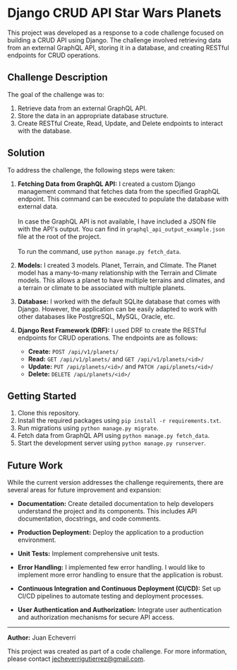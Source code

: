 # Django CRUD API Star Wars Planets

This project was developed as a response to a code challenge focused on building a CRUD API using Django. The challenge involved retrieving data from an external GraphQL API, storing it in a database, and creating RESTful endpoints for CRUD operations.

## Challenge Description

The goal of the challenge was to:

1. Retrieve data from an external GraphQL API.
2. Store the data in an appropriate database structure.
3. Create RESTful Create, Read, Update, and Delete endpoints to interact with the database.

## Solution

To address the challenge, the following steps were taken:

1. **Fetching Data from GraphQL API:** I created a custom Django management command that fetches data from the specified GraphQL endpoint. This command can be executed to populate the database with external data. <br><br> In case the GraphQL API is not available, I have included a JSON file with the API's output.
You can find in `graphql_api_output_example.json` file at the root of the project.
<br><br> To run the command, use `python manage.py fetch_data`.

2. **Models:** I created 3 models. Planet, Terrain, and Climate. The Planet model has a many-to-many relationship with the Terrain and Climate models. This allows a planet to have multiple terrains and climates, and a terrain or climate to be associated with multiple planets.

3. **Database:** I worked with the default SQLite database that comes with Django. However, the application can be easily adapted to work with other databases like PostgreSQL, MySQL, Oracle, etc.

3. **Django Rest Framework (DRF):** I used DRF to create the RESTful endpoints for CRUD operations. The endpoints are as follows:
    - **Create:** `POST /api/v1/planets/`
    - **Read:** `GET /api/v1/planets/` and `GET /api/v1/planets/<id>/`
    - **Update:** `PUT /api/planets/<id>/` and `PATCH /api/planets/<id>/`
    - **Delete:** `DELETE /api/planets/<id>/`

## Getting Started

1. Clone this repository.
2. Install the required packages using `pip install -r requirements.txt`.
3. Run migrations using `python manage.py migrate`.
4. Fetch data from GraphQL API using `python manage.py fetch_data`.
5. Start the development server using `python manage.py runserver`.


## Future Work

While the current version addresses the challenge requirements, there are several areas for future improvement and expansion:

- **Documentation:** Create detailed documentation to help developers understand the project and its components. This includes API documentation, docstrings, and code comments.

- **Production Deployment:** Deploy the application to a production environment.

- **Unit Tests:** Implement comprehensive unit tests.

- **Error Handling:** I implemented few error handling. I would like to implement more error handling to ensure that the application is robust.

- **Continuous Integration and Continuous Deployment (CI/CD):** Set up CI/CD pipelines to automate testing and deployment processes.

- **User Authentication and Authorization:** Integrate user authentication and authorization mechanisms for secure API access.

---

**Author:** Juan Echeverri

This project was created as part of a code challenge. For more information, please contact jecheverrigutierrez@gmail.com.